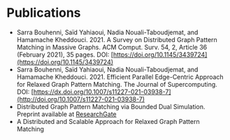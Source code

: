 Publications
===============

* Sarra Bouhenni, Saïd Yahiaoui, Nadia Nouali-Taboudjemat, and Hamamache Kheddouci. 2021. A Survey on Distributed Graph Pattern Matching in Massive Graphs. ACM Comput. Surv. 54, 2, Article 36 (February 2021), 35 pages. DOI: [https://doi.org/10.1145/3439724](https://doi.org/10.1145/3439724)
* Sarra Bouhenni, Saïd Yahiaoui, Nadia Nouali-Taboudjemat, and Hamamache Kheddouci. 2021. Efficient Parallel Edge-Centric Approach for Relaxed Graph Pattern Matching. The Journal of Supercomputing. DOI: [https://dx.doi.org/10.1007/s11227-021-03938-7](http://doi.org/10.1007/s11227-021-03938-7)
* Distributed Graph Pattern Matching via Bounded Dual Simulation. Preprint available at [ResearchGate](https://www.researchgate.net/publication/349442639_Distributed_Graph_Pattern_Matching_via_Bounded_Dual_Simulation) 
* A Distributed and Scalable Approach for Relaxed Graph Pattern Matching
